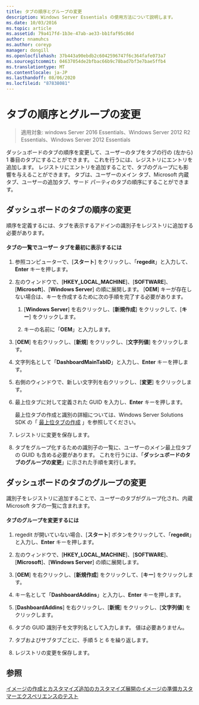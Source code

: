 ```yaml
---
title: タブの順序とグループの変更
description: Windows Server Essentials の使用方法について説明します。
ms.date: 10/03/2016
ms.topic: article
ms.assetid: 79a417fd-1b3e-47ab-ae33-bb1faf95c86d
author: nnamuhcs
ms.author: coreyp
manager: dongill
ms.openlocfilehash: 37b443a90ebdb2c6042596747f6c364fafe073a7
ms.sourcegitcommit: 04637054de2bfbac66b9c78bad7bf3e7bae5ffb4
ms.translationtype: MT
ms.contentlocale: ja-JP
ms.lasthandoff: 08/06/2020
ms.locfileid: "87838081"
---
```

# <a name="change-the-order-and-grouping-of-tabs"></a>タブの順序とグループの変更

>適用対象: windows Server 2016 Essentials、Windows Server 2012 R2 Essentials、Windows Server 2012 Essentials

ダッシュボードのタブの順序を変更して、ユーザーのタブをタブの行の (左から) 1 番目のタブにすることができます。 これを行うには、レジストリにエントリを追加します。 レジストリにエントリを追加することで、タブのグループにも影響を与えることができます。 タブは、ユーザーのメイン タブ、Microsoft 内蔵タブ、ユーザーの追加タブ、サード パーティのタブの順序にすることができます。

## <a name="change-the-order-of-the-tabs-in-the-dashboard"></a>ダッシュボードのタブの順序の変更
 順序を定義するには、タブを表示するアドインの識別子をレジストリに追加する必要があります。

#### <a name="to-display-your-tab-first-in-the-list-of-tabs"></a>タブの一覧でユーザー タブを最初に表示するには

1.  参照コンピューターで、[**スタート**] をクリックし、「**regedit**」と入力して、**Enter** キーを押します。

2.  左のウィンドウで、[**HKEY_LOCAL_MACHINE**]、[**SOFTWARE**]、[**Microsoft**]、[**Windows Server**] の順に展開します。 [**OEM**] キーが存在しない場合は、キーを作成するために次の手順を完了する必要があります。

    1.  [**Windows Server**] を右クリックし、[**新規作成**] をクリックして、[**キー**] をクリックします。

    2.  キーの名前に「**OEM**」と入力します。

3.  [**OEM**] を右クリックし、[**新規**] をクリックし、[**文字列値**] をクリックします。

4.  文字列名として「**DashboardMainTabID**」と入力し、**Enter** キーを押します。

5.  右側のウィンドウで、新しい文字列を右クリックし、[**変更**] をクリックします。

6.  最上位タブに対して定義された GUID を入力し、**Enter** キーを押します。

     最上位タブの作成と識別の詳細については、Windows Server Solutions SDK の「 [最上位タブの作成](/previous-versions/windows/server-essentials/gg513957(v=msdn.10)) 」を参照してください。

7.  レジストリに変更を保存します。

8.  タブをグループ化するための識別子の一覧に、ユーザーのメイン最上位タブの GUID も含める必要があります。 これを行うには、「**ダッシュボードのタブのグループの変更**」に示された手順を実行します。

## <a name="change-the-grouping-of-tabs-in-the-dashboard"></a>ダッシュボードのタブのグループの変更
 識別子をレジストリに追加することで、ユーザーのタブがグループ化され、内蔵 Microsoft タブの一覧に含まれます。

#### <a name="to-change-the-grouping-of-tabs"></a>タブのグループを変更するには

1.  regedit が開いていない場合、[**スタート**] ボタンをクリックして、「**regedit**」と入力し、**Enter** キーを押します。

2.  左のウィンドウで、[**HKEY_LOCAL_MACHINE**]、[**SOFTWARE**]、[**Microsoft**]、[**Windows Server**] の順に展開します。

3.  [**OEM**] を右クリックし、[**新規作成**] をクリックして、[**キー**] をクリックします。

4.  キー名として「**DashboardAddins**」と入力し、**Enter** キーを押します。

5.  [**DashboardAddins**] を右クリックし、[**新規**] をクリックし、[**文字列値**] をクリックします。

6.  タブの GUID 識別子を文字列名として入力します。 値は必要ありません。

7.  タブおよびサブタブごとに、手順 5 と 6 を繰り返します。

8.  レジストリの変更を保存します。

## <a name="see-also"></a>参照
 [イメージの作成とカスタマイズ追加の](Creating-and-Customizing-the-Image.md)[カスタマイズ](Additional-Customizations.md)[展開のイメージの準備](Preparing-the-Image-for-Deployment.md)[カスタマーエクスペリエンスのテスト](Testing-the-Customer-Experience.md)
